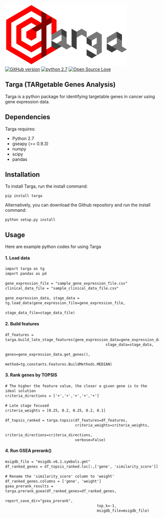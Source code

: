 <img src="Targa_Logo_Final.png" width="400" height="200"><br/>
[![GitHub version](https://badge.fury.io/gh/cgab-ncc%2FTarga.svg)](http://badge.fury.io/gh/cgab-ncc%2FTarga)
[![python 2.7](https://img.shields.io/badge/python-2.7-blue.svg)](https://img.shields.io/badge/python-3.6-blue.svg)
[![Open Source Love](https://badges.frapsoft.com/os/mit/mit.svg?v=102)](https://github.com/ellerbrock/open-source-badge/)

## Targa (TARgetable Genes Analysis)
Targa is a python package for identifying targetable genes in cancer using gene expression data.<br>

## Dependencies
Targa requires:
* Python 2.7
* gseapy (>= 0.9.3)
* numpy
* scipy
* pandas

## Installation
To install Targa, run the install command:
```
pip install targa
```

Alternatively, you can download the Github repository and run the install command:
```
python setup.py install
```

## Usage
Here are example python codes for using Targa<br>

#### 1. Load data
```
import targa as tg
import pandas as pd

gene_expression_file = "sample_gene_expression_file.csv"
clinical_data_file = "sample_clinical_data_file.csv"

gene_expression_data, stage_data = tg.load_data(gene_expression_file=gene_expression_file,
                                                stage_data_file=stage_data_file)
```

#### 2. Build features
```
df_features = targa.build_late_stage_features(gene_expression_data=gene_expression_data,
                                              stage_data=stage_data,
                                              genes=gene_expression_data.get_genes(),
                                              method=tg.constants.Features.BuildMethods.MEDIAN)
```

#### 3. Rank genes by TOPSIS
```
# The higher the feature value, the closer a given gene is to the ideal solution
criteria_directions = ['+','+','+','+','+']

# Late stage focused
criteria_weights = [0.25, 0.2, 0.25, 0.2, 0.1]

df_topsis_ranked = targa.topsis(df_features=df_features,
                                criteria_weights=criteria_weights,
                                criteria_directions=criteria_directions,
                                verbose=False)
```

#### 4. Run GSEA prerank()
```
msigdb_file = "msigdb.v6.1.symbols.gmt"
df_ranked_genes = df_topsis_ranked.loc[:,['gene', 'similarity_score']]

# Rename the 'similarity_score' column to 'weight'
df_ranked_genes.columns = ['gene', 'weight'] 
gsea_prerank_results = targa.prerank_gsea(df_ranked_genes=df_ranked_genes,
                                          report_save_dir="gsea_prerank",
                                          top_k=-1,
                                          msigdb_file=msigdb_file)
```